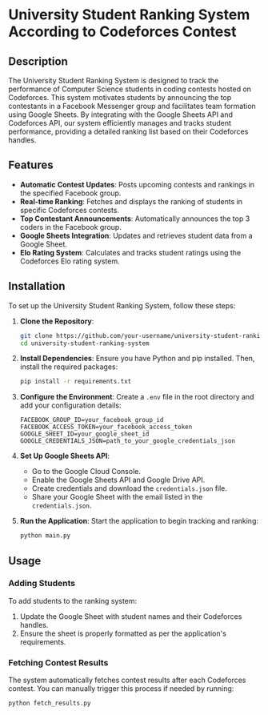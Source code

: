 # University Student Ranking System According to Codeforces Contest

## Description

The University Student Ranking System is designed to track the performance of Computer Science students in coding contests hosted on Codeforces. This system motivates students by announcing the top contestants in a Facebook Messenger group and facilitates team formation using Google Sheets. By integrating with the Google Sheets API and Codeforces API, our system efficiently manages and tracks student performance, providing a detailed ranking list based on their Codeforces handles.

## Features

- **Automatic Contest Updates**: Posts upcoming contests and rankings in the specified Facebook group.
- **Real-time Ranking**: Fetches and displays the ranking of students in specific Codeforces contests.
- **Top Contestant Announcements**: Automatically announces the top 3 coders in the Facebook group.
- **Google Sheets Integration**: Updates and retrieves student data from a Google Sheet.
- **Elo Rating System**: Calculates and tracks student ratings using the Codeforces Elo rating system.

## Installation

To set up the University Student Ranking System, follow these steps:

1. **Clone the Repository**:
    ```bash
    git clone https://github.com/your-username/university-student-ranking-system.git
    cd university-student-ranking-system
    ```

2. **Install Dependencies**:
    Ensure you have Python and pip installed. Then, install the required packages:
    ```bash
    pip install -r requirements.txt
    ```

3. **Configure the Environment**:
    Create a `.env` file in the root directory and add your configuration details:
    ```plaintext
    FACEBOOK_GROUP_ID=your_facebook_group_id
    FACEBOOK_ACCESS_TOKEN=your_facebook_access_token
    GOOGLE_SHEET_ID=your_google_sheet_id
    GOOGLE_CREDENTIALS_JSON=path_to_your_google_credentials_json
    ```

4. **Set Up Google Sheets API**:
    - Go to the Google Cloud Console.
    - Enable the Google Sheets API and Google Drive API.
    - Create credentials and download the `credentials.json` file.
    - Share your Google Sheet with the email listed in the `credentials.json`.

5. **Run the Application**:
    Start the application to begin tracking and ranking:
    ```bash
    python main.py
    ```

## Usage

### Adding Students

To add students to the ranking system:
1. Update the Google Sheet with student names and their Codeforces handles.
2. Ensure the sheet is properly formatted as per the application's requirements.

### Fetching Contest Results

The system automatically fetches contest results after each Codeforces contest. You can manually trigger this process if needed by running:
```bash
python fetch_results.py
